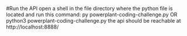 #Run the API
open a shell in the file directory where the python file is located and run this command:
py powerplant-coding-challenge.py
OR 
python3 powerplant-coding-challenge.py
the api should be reachable at http://localhost:8888/
